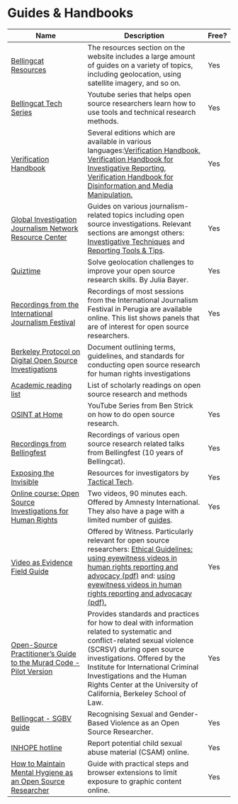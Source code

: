 # Guides & Handbooks

<table><thead><tr><th width="220">Name</th><th width="360">Description</th><th>Free?</th></tr></thead><tbody><tr><td><a href="https://www.bellingcat.com/category/resources/">Bellingcat Resources</a></td><td>The resources section on the website includes a large amount of guides on a variety of topics, including geolocation, using satellite imagery, and so on.</td><td>Yes</td></tr><tr><td><a href="https://www.youtube.com/playlist?list=PLq6cQ--4f90icDJUwiGcPrFFLLguuZ0ht">Bellingcat Tech Series</a></td><td>Youtube series that helps open source researchers learn how to use tools and technical research methods.</td><td>Yes</td></tr><tr><td><a href="https://datajournalism.com/read/handbook/verification-3">Verification Handbook</a></td><td>Several editions which are available in various languages:<a href="https://datajournalism.com/read/handbook/verification-1">Verification Handbook,</a> <a href="https://datajournalism.com/read/handbook/verification-2">Verification Handbook for Investigative Reporting,</a> <a href="https://datajournalism.com/read/handbook/verification-3">Verification Handbook for Disinformation and Media Manipulation.</a></td><td>Yes</td></tr><tr><td><a href="https://gijn.org/resource/">Global Investigation Journalism Network Resource Center</a></td><td>Guides on various journalism-related topics including open source investigations. Relevant sections are amongst others: <a href="https://gijn.org/resource/?gijn_topic=investigative-techniques">Investigative Techniques</a> and <a href="https://gijn.org/resource/?gijn_topic=reporting-tools-tips">Reporting Tools &#x26; Tips</a>.</td><td>Yes</td></tr><tr><td><a href="https://x.com/quiztime">Quiztime</a></td><td>Solve geolocation challenges to improve your open source research skills. By Julia Bayer.</td><td>Yes</td></tr><tr><td><a href="https://t1p.de/mod4u">Recordings from the International Journalism Festival</a></td><td>Recordings of most sessions from the International Journalism Festival in Perugia are available online. This list shows panels that are of interest for open source researchers.</td><td>Yes</td></tr><tr><td><a href="https://www.ohchr.org/en/publications/policy-and-methodological-publications/berkeley-protocol-digital-open-source">Berkeley Protocol on Digital Open Source Investigations</a></td><td>Document outlining terms, guidelines, and standards for conducting open source research for human rights investigations</td><td></td></tr><tr><td><a href="https://docs.google.com/document/d/1uqzGi9asZZlaEs8syHbh3AsizVccU-IKJp4zPufaaBk/edit?tab=t.0#heading=h.s9zomzvdp109">Academic reading list</a></td><td>List of scholarly readings on open source research and methods</td><td></td></tr><tr><td><a href="https://www.youtube.com/playlist?list=PLrFPX1Vfqk3ehZKSFeb9pVIHqxqrNW8Sy">OSINT at Home</a></td><td>YouTube Series from Ben Strick on how to do open source research.</td><td>Yes</td></tr><tr><td><a href="https://www.youtube.com/playlist?list=PLq6cQ--4f90jE-uj6B6f2ymRYnGGOtYY-">Recordings from Bellingfest</a></td><td>Recordings of various open source research related talks from Bellingfest (10 years of Bellingcat).</td><td>Yes</td></tr><tr><td><a href="https://exposingtheinvisible.org/">Exposing the Invisible</a></td><td>Resources for investigators by <a href="https://tacticaltech.org/">Tactical Tech</a>.</td><td>Yes</td></tr><tr><td><a href="https://advocacyassembly.org/en/partners/amnesty">Online course: Open Source Investigations for Human Rights</a></td><td>Two videos, 90 minutes each. Offered by Amnesty International. They also have a page with a limited number of <a href="https://citizenevidence.org/category/tools/">guides</a>.</td><td>Yes</td></tr><tr><td><a href="https://vae.witness.org/video-as-evidence-field-guide/">Video as Evidence Field Guide</a></td><td>Offered by Witness. Particularly relevant for open source researchers: <a href="file:///Users/work/Downloads/VaE_Ethical%20Guidelines_v1_2.pdf">Ethical Guidelines: using eyewitness videos in human rights reporting and advocacy (pdf)</a> and: <a href="file:///Users/work/Downloads/VaE_Ethical%20Guidelines_v1_2.pdf">using eyewitness videos in human rights reporting and advocacay (pdf).</a></td><td>Yes</td></tr><tr><td><a href="https://www.muradcode.com/open-source-practitioners-guide">Open-Source Practitioner’s Guide to the Murad Code - Pilot Version</a></td><td>Provides standards and practices for how to deal with information related to systematic and conflict-related sexual violence (SCRSV) during open source investigations. Offered by the Institute for International Criminal Investigations and the Human Rights Center at the University of California, Berkeley School of Law. </td><td>Yes</td></tr><tr><td><a href="https://www.bellingcat.com/uncategorized/2023/03/03/sexual-and-gender-based-violence-open-source-researche-osint-digital/">Bellingcat - SGBV guide</a></td><td>Recognising Sexual and Gender-Based Violence as an Open Source Researcher.</td><td>Yes</td></tr><tr><td><a href="https://www.inhope.org/EN#hotlineReferral">INHOPE hotline</a></td><td>Report potential child sexual abuse material (CSAM) online.</td><td>Yes</td></tr><tr><td><a href="https://www.bellingcat.com/resources/2022/11/23/how-to-maintain-mental-hygiene-as-an-open-source-researcher/">How to Maintain Mental Hygiene as an Open Source Researcher</a></td><td>Guide with practical steps and browser extensions to limit exposure to graphic content online.</td><td>Yes</td></tr></tbody></table>
